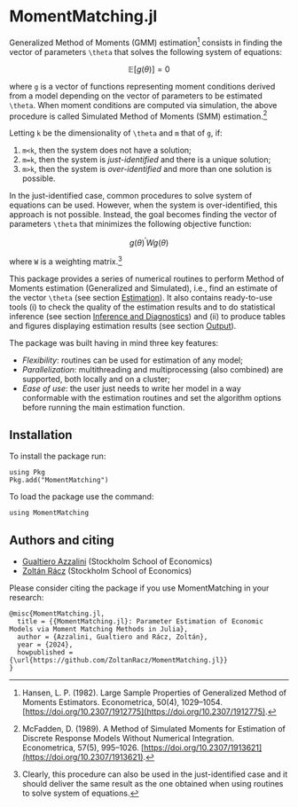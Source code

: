 # MomentMatching.jl 

Generalized Method of Moments (GMM) estimation[^1] consists in finding the vector of parameters ``\theta`` that solves the following system of equations:

```math
\mathbb{E}\left[g\left(\theta\right)\right]=0
```

where ``g`` is a vector of functions representing moment conditions derived from a model depending on the vector of parameters to be estimated ``\theta``. When moment conditions are computed via simulation, the above procedure is called Simulated Method of Moments (SMM) estimation.[^2]

Letting ``k`` be the dimensionality of ``\theta`` and ``m`` that of ``g``, if:

1. ``m<k``, then the system does not have a solution;
2. ``m=k``, then the system is *just-identified* and there is a unique solution;
3. ``m>k``, then the system is *over-identified* and more than one solution is possible.

In the just-identified case, common procedures to solve system of equations can be used. However, when the system is over-identified, this approach is not possible. Instead, the goal becomes finding the vector of parameters ``\theta`` that minimizes the following objective function:

```math
g(\theta)^{\prime} W g(\theta)
```

where ``W`` is a weighting matrix.[^3] 

This package provides a series of numerical routines to perform Method of Moments estimation (Generalized and Simulated), i.e., find an estimate of the vector ``\theta`` (see section [Estimation](@ref)). It also contains ready-to-use tools (i) to check the quality of the estimation results and to do statistical inference (see section [Inference and Diagnostics](@ref)) and (ii) to produce tables and figures displaying estimation results (see section [Output](@ref)).

The package was built having in mind three key features:
- *Flexibility*: routines can be used for estimation of any model;
- *Parallelization*: multithreading and multiprocessing (also combined) are supported, both locally and on a cluster;
- *Ease of use*: the user just needs to write her model in a way conformable with the estimation routines and set the algorithm options before running the main estimation function.

## Installation
To install the package run:
```
using Pkg
Pkg.add("MomentMatching")
```
To load the package use the command:
```
using MomentMatching
```
## Authors and citing
- [Gualtiero Azzalini](https://gualtiazza.github.io/) (Stockholm School of Economics) 
- [Zoltán Rácz](https://www.zoltanracz.net/) (Stockholm School of Economics)

Please consider citing the package if you use MomentMatching in your research:
```
@misc{MomentMatching.jl,
  title = {{MomentMatching.jl}: Parameter Estimation of Economic Models via Moment Matching Methods in Julia},
  author = {Azzalini, Gualtiero and Rácz, Zoltán},
  year = {2024},
  howpublished = {\url{https://github.com/ZoltanRacz/MomentMatching.jl}}
}
```

[^1]: Hansen, L. P. (1982). Large Sample Properties of Generalized Method of Moments Estimators. Econometrica, 50(4), 1029–1054. [https://doi.org/10.2307/1912775](https://doi.org/10.2307/1912775).

[^2]: McFadden, D. (1989). A Method of Simulated Moments for Estimation of Discrete Response Models Without Numerical Integration. Econometrica, 57(5), 995–1026. [https://doi.org/10.2307/1913621](https://doi.org/10.2307/1913621).

[^3]: Clearly, this procedure can also be used in the just-identified case and it should deliver the same result as the one obtained when using routines to solve system of equations.
